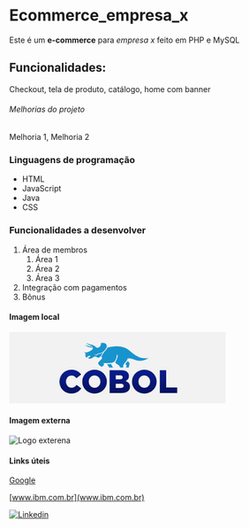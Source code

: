 # Ecommerce_empresa_x
Este é um **e-commerce** para *empresa x* feito em PHP e MySQL

## Funcionalidades:

Checkout, tela de produto, catálogo, home com banner

###### Melhorias do projeto

Melhoria 1, Melhoria 2

### Linguagens de programação

* HTML
* JavaScript
* Java
* CSS

### Funcionalidades a desenvolver

1. Área de membros
    1. Área 1
    2. Área 2
    3. Área 3
2. Integração com pagamentos
3. Bônus

#### Imagem local

![Logo Cobol](img/download.png)

#### Imagem externa

![Logo exterena](https://res.cloudinary.com/practicaldev/image/fetch/s--KCRN0Wuf--/c_fill,f_auto,fl_progressive,h_320,q_auto,w_320/https://dev-to-uploads.s3.amazonaws.com/uploads/organization/profile_image/356/ceb8dc0f-a77b-4f89-84da-52216a4286e1.png)

#### Links úteis

[Google](https://www.google.com.br)

[www.ibm.com.br](www.ibm.com.br)

[![Linkedin](https://thumbs.dreamstime.com/z/%C3%ADcone-do-logotipo-linkedin-logo-popular-m%C3%ADdia-social-elemento-vetor-ilustra%C3%A7%C3%B5es-da-internet-em-branco-166811981.jpg)](https://www.linkedin.com/in/rodrigo-licar-gois-492618106/)